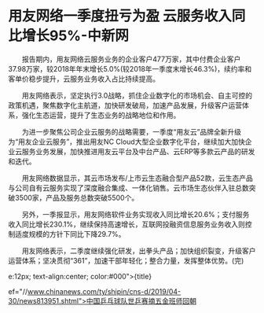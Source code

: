 # 用友网络一季度扭亏为盈 云服务收入同比增长95%-中新网

　　报告期内，用友网络云服务业务的企业客户477万家，其中付费企业客户37.98万家，较2018年年末增长5.0%(较2018年一季度末增长46.3%)，续约率和客单价稳步提升，云服务业务收入占比持续提高。

　　用友网络表示，坚定执行3.0战略，抓住企业数字化的市场机会、自主可控的政策机遇，聚焦数字化主航道，加快研发破局，加速产品发展，升级客户运营体系，强化生态运营，提升了生态业务的战略地位和作用。

　　为进一步聚焦公司企业云服务的战略需要，一季度“用友云”品牌全新升级为“用友企业云服务”，推出用友NC Cloud大型企业数字化平台，继续加大加快企业云服务业务发展，加快推进用友云平台及中台产品、云ERP等多款云产品的研发和迭代。

　　用友网络数据显示，其云市场发布/上市云生态融合型产品52款，云生态产品与公司自有云服务实现了深度融合集成、一体化销售。云市场生态伙伴入驻总数突破3500家，产品及服务总数突破5500个。

　　另外，一季报显示，用友网络软件业务实现收入同比增长20.6%；支付服务收入同比增长230.1%，继续保持高速增长，互联网投融资信息服务业务收入则控制适度规模的方针下同比下降29.7%。

　　用友网络表示，二季度继续强化研发，出拳头产品；加快组织裂变，升级客户运营体系；坚决贯彻“361”，加速干部年轻化；整合力量，发挥整体优势。(完)

e:12px; text-align:center; color:#000">{title}

ef="//www.chinanews.com/ty/shipin/cns-d/2019/04-30/news813951.shtml">中国乒乓球队世乒赛摘五金班师回朝
